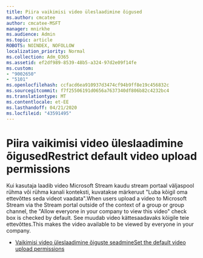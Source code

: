 ```yaml
---
title: Piira vaikimisi video üleslaadimine õigused
ms.author: cmcatee
author: cmcatee-MSFT
manager: mnirkhe
ms.audience: Admin
ms.topic: article
ROBOTS: NOINDEX, NOFOLLOW
localization_priority: Normal
ms.collection: Adm_O365
ms.assetid: ef2df989-8539-48b5-a324-97d2e09f14fe
ms.custom:
- "9002650"
- "5101"
ms.openlocfilehash: ccfacd6ea910937d3474cf94b9ff8e19c456832c
ms.sourcegitcommit: f7f25506191d0656a7637340df806b82c4232bc4
ms.translationtype: MT
ms.contentlocale: et-EE
ms.lasthandoff: 04/21/2020
ms.locfileid: "43591495"
---
```

# <a name="restrict-default-video-upload-permissions"></a><span data-ttu-id="b10e4-102">Piira vaikimisi video üleslaadimine õigused</span><span class="sxs-lookup"><span data-stu-id="b10e4-102">Restrict default video upload permissions</span></span>

<span data-ttu-id="b10e4-103">Kui kasutaja laadib video Microsoft Stream kaudu stream portaal väljaspool rühma või rühma kanali konteksti, kuvatakse märkeruut "Luba kõigil oma ettevõttes seda videot vaadata".</span><span class="sxs-lookup"><span data-stu-id="b10e4-103">When users upload a video to Microsoft Stream via the Stream portal outside of the context of a group or group channel, the "Allow everyone in your company to view this video" check box is checked by default.</span></span> <span data-ttu-id="b10e4-104">See muudab video kättesaadavaks kõigile teie ettevõttes.</span><span class="sxs-lookup"><span data-stu-id="b10e4-104">This makes the video available to be viewed by everyone in your company.</span></span>

- [<span data-ttu-id="b10e4-105">Vaikimisi video üleslaadimine õiguste seadmine</span><span class="sxs-lookup"><span data-stu-id="b10e4-105">Set the default video upload permissions</span></span>](https://docs.microsoft.com/stream/default-video-permissions)
